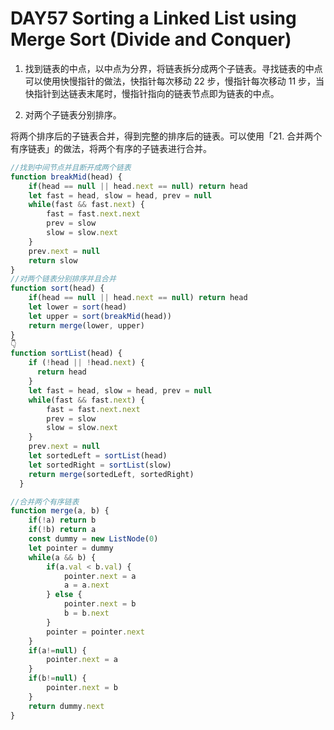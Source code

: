# DAY57 Sorting a Linked List using Merge Sort (Divide and Conquer)
1. 找到链表的中点，以中点为分界，将链表拆分成两个子链表。寻找链表的中点可以使用快慢指针的做法，快指针每次移动 22 步，慢指针每次移动 11 步，当快指针到达链表末尾时，慢指针指向的链表节点即为链表的中点。

2. 对两个子链表分别排序。

将两个排序后的子链表合并，得到完整的排序后的链表。可以使用「21. 合并两个有序链表」的做法，将两个有序的子链表进行合并。

```js
//找到中间节点并且断开成两个链表
function breakMid(head) {
    if(head == null || head.next == null) return head
    let fast = head, slow = head, prev = null
    while(fast && fast.next) {
        fast = fast.next.next
        prev = slow
        slow = slow.next
    }
    prev.next = null
    return slow
}
//对两个链表分别排序并且合并
function sort(head) {
    if(head == null || head.next == null) return head
    let lower = sort(head)
    let upper = sort(breakMid(head))
    return merge(lower, upper)
}
👇
function sortList(head) {
    if (!head || !head.next) {
      return head
    }
    let fast = head, slow = head, prev = null
    while(fast && fast.next) {
        fast = fast.next.next
        prev = slow
        slow = slow.next
    }
    prev.next = null
    let sortedLeft = sortList(head)
    let sortedRight = sortList(slow)
    return merge(sortedLeft, sortedRight)
  }

//合并两个有序链表
function merge(a, b) {
    if(!a) return b
    if(!b) return a
    const dummy = new ListNode(0)
    let pointer = dummy
    while(a && b) {
        if(a.val < b.val) {
            pointer.next = a
            a = a.next
        } else {
            pointer.next = b
            b = b.next
        }
        pointer = pointer.next
    }
    if(a!=null) {
        pointer.next = a
    }
    if(b!=null) {
        pointer.next = b
    }
    return dummy.next
}

```